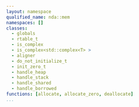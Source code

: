 ```yaml
---
layout: namespace
qualified_name: nda::mem
namespaces: []
classes:
  - globals
  - rtable_t
  - is_complex
  - is_complex<std::complex<T> >
  - aligner
  - do_not_initialize_t
  - init_zero_t
  - handle_heap
  - handle_stack
  - handle_shared
  - handle_borrowed
functions: [allocate, allocate_zero, deallocate]
...
```


